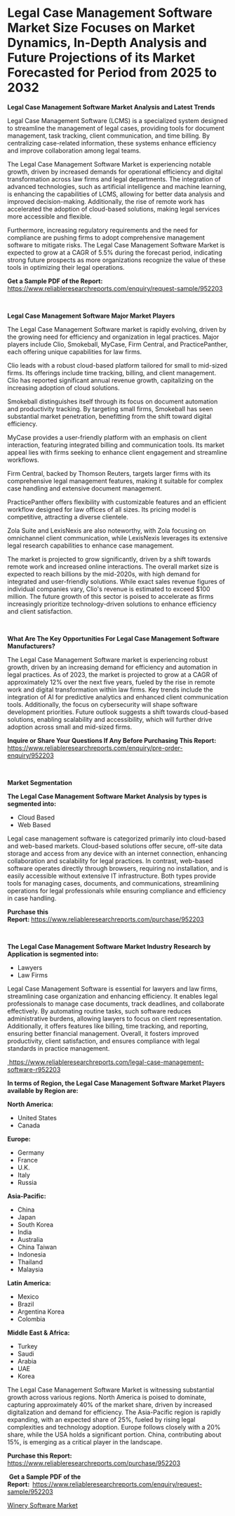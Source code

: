 <p><h1>Legal Case Management Software Market Size Focuses on Market Dynamics, In-Depth Analysis and Future Projections of its Market Forecasted for Period from 2025 to 2032</h1></p><p><strong>Legal Case Management Software Market Analysis and Latest Trends</strong></p>
<p><p>Legal Case Management Software (LCMS) is a specialized system designed to streamline the management of legal cases, providing tools for document management, task tracking, client communication, and time billing. By centralizing case-related information, these systems enhance efficiency and improve collaboration among legal teams.</p><p>The Legal Case Management Software Market is experiencing notable growth, driven by increased demands for operational efficiency and digital transformation across law firms and legal departments. The integration of advanced technologies, such as artificial intelligence and machine learning, is enhancing the capabilities of LCMS, allowing for better data analysis and improved decision-making. Additionally, the rise of remote work has accelerated the adoption of cloud-based solutions, making legal services more accessible and flexible.</p><p>Furthermore, increasing regulatory requirements and the need for compliance are pushing firms to adopt comprehensive management software to mitigate risks. The Legal Case Management Software Market is expected to grow at a CAGR of 5.5% during the forecast period, indicating strong future prospects as more organizations recognize the value of these tools in optimizing their legal operations.</p></p>
<p><strong>Get a Sample PDF of the Report:&nbsp;</strong> <a href="https://www.reliableresearchreports.com/enquiry/request-sample/952203?utm_campaign=2245&utm_medium=2&utm_source=Github&utm_content=ia&utm_term=06032025&utm_id=legal-case-management-software">https://www.reliableresearchreports.com/enquiry/request-sample/952203</a></p>
<p>&nbsp;</p>
<p><strong>Legal Case Management Software Major Market Players</strong></p>
<p><p>The Legal Case Management Software market is rapidly evolving, driven by the growing need for efficiency and organization in legal practices. Major players include Clio, Smokeball, MyCase, Firm Central, and PracticePanther, each offering unique capabilities for law firms.</p><p>Clio leads with a robust cloud-based platform tailored for small to mid-sized firms. Its offerings include time tracking, billing, and client management. Clio has reported significant annual revenue growth, capitalizing on the increasing adoption of cloud solutions.</p><p>Smokeball distinguishes itself through its focus on document automation and productivity tracking. By targeting small firms, Smokeball has seen substantial market penetration, benefitting from the shift toward digital efficiency.</p><p>MyCase provides a user-friendly platform with an emphasis on client interaction, featuring integrated billing and communication tools. Its market appeal lies with firms seeking to enhance client engagement and streamline workflows.</p><p>Firm Central, backed by Thomson Reuters, targets larger firms with its comprehensive legal management features, making it suitable for complex case handling and extensive document management.</p><p>PracticePanther offers flexibility with customizable features and an efficient workflow designed for law offices of all sizes. Its pricing model is competitive, attracting a diverse clientele.</p><p>Zola Suite and LexisNexis are also noteworthy, with Zola focusing on omnichannel client communication, while LexisNexis leverages its extensive legal research capabilities to enhance case management.</p><p>The market is projected to grow significantly, driven by a shift towards remote work and increased online interactions. The overall market size is expected to reach billions by the mid-2020s, with high demand for integrated and user-friendly solutions. While exact sales revenue figures of individual companies vary, Clio's revenue is estimated to exceed $100 million. The future growth of this sector is poised to accelerate as firms increasingly prioritize technology-driven solutions to enhance efficiency and client satisfaction.</p></p>
<p>&nbsp;</p>
<p><strong>What Are The Key Opportunities For Legal Case Management Software Manufacturers?</strong></p>
<p><p>The Legal Case Management Software market is experiencing robust growth, driven by an increasing demand for efficiency and automation in legal practices. As of 2023, the market is projected to grow at a CAGR of approximately 12% over the next five years, fueled by the rise in remote work and digital transformation within law firms. Key trends include the integration of AI for predictive analytics and enhanced client communication tools. Additionally, the focus on cybersecurity will shape software development priorities. Future outlook suggests a shift towards cloud-based solutions, enabling scalability and accessibility, which will further drive adoption across small and mid-sized firms.</p></p>
<p><strong>Inquire or Share Your Questions If Any Before Purchasing This Report:</strong> <a href="https://www.reliableresearchreports.com/enquiry/pre-order-enquiry/952203?utm_campaign=2245&utm_medium=2&utm_source=Github&utm_content=ia&utm_term=06032025&utm_id=legal-case-management-software">https://www.reliableresearchreports.com/enquiry/pre-order-enquiry/952203</a></p>
<p>&nbsp;</p>
<p><strong>Market Segmentation</strong></p>
<p><strong>The Legal Case Management Software Market Analysis by types is segmented into:</strong></p>
<p><ul><li>Cloud Based</li><li>Web Based</li></ul></p>
<p><p>Legal case management software is categorized primarily into cloud-based and web-based markets. Cloud-based solutions offer secure, off-site data storage and access from any device with an internet connection, enhancing collaboration and scalability for legal practices. In contrast, web-based software operates directly through browsers, requiring no installation, and is easily accessible without extensive IT infrastructure. Both types provide tools for managing cases, documents, and communications, streamlining operations for legal professionals while ensuring compliance and efficiency in case handling.</p></p>
<p><strong>Purchase this Report:&nbsp;</strong><a href="https://www.reliableresearchreports.com/purchase/952203?utm_campaign=2245&utm_medium=2&utm_source=Github&utm_content=ia&utm_term=06032025&utm_id=legal-case-management-software">https://www.reliableresearchreports.com/purchase/952203</a></p>
<p>&nbsp;</p>
<p><strong>The Legal Case Management Software Market Industry Research by Application is segmented into:</strong></p>
<p><ul><li>Lawyers</li><li>Law Firms</li></ul></p>
<p><p>Legal Case Management Software is essential for lawyers and law firms, streamlining case organization and enhancing efficiency. It enables legal professionals to manage case documents, track deadlines, and collaborate effectively. By automating routine tasks, such software reduces administrative burdens, allowing lawyers to focus on client representation. Additionally, it offers features like billing, time tracking, and reporting, ensuring better financial management. Overall, it fosters improved productivity, client satisfaction, and ensures compliance with legal standards in practice management.</p></p>
<p><a href="https://www.reliableresearchreports.com/legal-case-management-software-r952203?utm_campaign=2245&utm_medium=2&utm_source=Github&utm_content=ia&utm_term=06032025&utm_id=legal-case-management-software">&nbsp;https://www.reliableresearchreports.com/legal-case-management-software-r952203</a></p>
<p><strong>In terms of Region, the Legal Case Management Software Market Players available by Region are:</strong></p>
<p>
    <p> <strong> North America: </strong>
        <ul>
            <li>United States</li>
            <li>Canada</li>
        </ul>
        </p> 
    <p> <strong> Europe: </strong>
        <ul>
            <li>Germany</li>
            <li>France</li>
            <li>U.K.</li>
            <li>Italy</li>
            <li>Russia</li>
        </ul>
        </p> 
    <p> <strong> Asia-Pacific: </strong>
        <ul>
            <li>China</li>
            <li>Japan</li>
            <li>South Korea</li>
            <li>India</li>
            <li>Australia</li>
            <li>China Taiwan</li>
            <li>Indonesia</li>
            <li>Thailand</li>
            <li>Malaysia</li>
        </ul>
        </p> 
    <p> <strong> Latin America: </strong>
        <ul>
            <li>Mexico</li>
            <li>Brazil</li>
            <li>Argentina Korea</li>
            <li>Colombia</li>
        </ul>
        </p> 
    <p> <strong> Middle East & Africa: </strong>
        <ul>
            <li>Turkey</li>
            <li>Saudi</li>
            <li>Arabia</li>
            <li>UAE</li>
            <li>Korea</li>
        </ul>
    </p>
    </p>
<p><p>The Legal Case Management Software Market is witnessing substantial growth across various regions. North America is poised to dominate, capturing approximately 40% of the market share, driven by increased digitalization and demand for efficiency. The Asia-Pacific region is rapidly expanding, with an expected share of 25%, fueled by rising legal complexities and technology adoption. Europe follows closely with a 20% share, while the USA holds a significant portion. China, contributing about 15%, is emerging as a critical player in the landscape.</p></p>
<p><strong>Purchase this Report: </strong><a href="https://www.reliableresearchreports.com/purchase/952203?utm_campaign=2245&utm_medium=2&utm_source=Github&utm_content=ia&utm_term=06032025&utm_id=legal-case-management-software">https://www.reliableresearchreports.com/purchase/952203</a></p>
<p>&nbsp;<strong>Get a Sample PDF of the Report:&nbsp;&nbsp;</strong><a href="https://www.reliableresearchreports.com/enquiry/request-sample/952203?utm_campaign=2245&utm_medium=2&utm_source=Github&utm_content=ia&utm_term=06032025&utm_id=legal-case-management-software">https://www.reliableresearchreports.com/enquiry/request-sample/952203</a></p>
<p><strong></strong></p>
<p><p><a href="https://github.com/LilianFaulkner65/Market-Research-Report-List-1/blob/main/winery-software-market.md?utm_campaign=2245&utm_medium=2&utm_source=Github&utm_content=ia&utm_term=06032025&utm_id=legal-case-management-software">Winery Software Market</a></p></p>